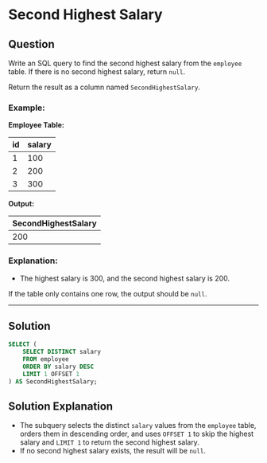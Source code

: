 
# Second Highest Salary

## Question

Write an SQL query to find the second highest salary from the `employee` table. If there is no second highest salary, return `null`.

Return the result as a column named `SecondHighestSalary`.

### Example:

**Employee Table:**

| id | salary |
|----|--------|
| 1  | 100    |
| 2  | 200    |
| 3  | 300    |

**Output:**

| SecondHighestSalary |
|---------------------|
| 200                 |

### Explanation:

- The highest salary is 300, and the second highest salary is 200.

If the table only contains one row, the output should be `null`.

---

## Solution

```sql
SELECT (
    SELECT DISTINCT salary
    FROM employee
    ORDER BY salary DESC
    LIMIT 1 OFFSET 1
) AS SecondHighestSalary;
```

## Solution Explanation

- The subquery selects the distinct `salary` values from the `employee` table, orders them in descending order, and uses `OFFSET 1` to skip the highest salary and `LIMIT 1` to return the second highest salary.
- If no second highest salary exists, the result will be `null`.
